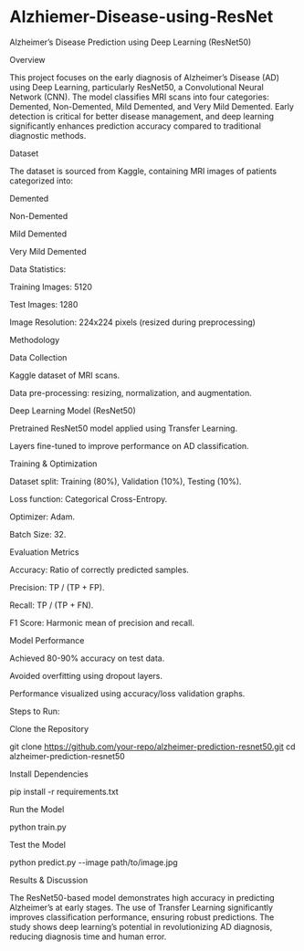 # Alzhiemer-Disease-using-ResNet

Alzheimer’s Disease Prediction using Deep Learning (ResNet50)

Overview

This project focuses on the early diagnosis of Alzheimer’s Disease (AD) using Deep Learning, particularly ResNet50, a Convolutional Neural Network (CNN). The model classifies MRI scans into four categories: Demented, Non-Demented, Mild Demented, and Very Mild Demented. Early detection is critical for better disease management, and deep learning significantly enhances prediction accuracy compared to traditional diagnostic methods.

Dataset

The dataset is sourced from Kaggle, containing MRI images of patients categorized into:

Demented

Non-Demented

Mild Demented

Very Mild Demented

Data Statistics:

Training Images: 5120

Test Images: 1280

Image Resolution: 224x224 pixels (resized during preprocessing)

Methodology

Data Collection

Kaggle dataset of MRI scans.

Data pre-processing: resizing, normalization, and augmentation.

Deep Learning Model (ResNet50)

Pretrained ResNet50 model applied using Transfer Learning.

Layers fine-tuned to improve performance on AD classification.

Training & Optimization

Dataset split: Training (80%), Validation (10%), Testing (10%).

Loss function: Categorical Cross-Entropy.

Optimizer: Adam.

Batch Size: 32.

Evaluation Metrics

Accuracy: Ratio of correctly predicted samples.

Precision: TP / (TP + FP).

Recall: TP / (TP + FN).

F1 Score: Harmonic mean of precision and recall.

Model Performance

Achieved 80-90% accuracy on test data.

Avoided overfitting using dropout layers.

Performance visualized using accuracy/loss validation graphs.



Steps to Run:

Clone the Repository

git clone https://github.com/your-repo/alzheimer-prediction-resnet50.git
cd alzheimer-prediction-resnet50

Install Dependencies

pip install -r requirements.txt

Run the Model

python train.py

Test the Model

python predict.py --image path/to/image.jpg

Results & Discussion

The ResNet50-based model demonstrates high accuracy in predicting Alzheimer’s at early stages. The use of Transfer Learning significantly improves classification performance, ensuring robust predictions. The study shows deep learning’s potential in revolutionizing AD diagnosis, reducing diagnosis time and human error.
